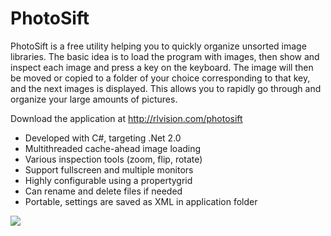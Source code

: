 PhotoSift
=========

PhotoSift is a free utility helping you to quickly organize unsorted image libraries. The basic idea is to load the program with images, then show and inspect each image and press a key on the keyboard. The image will then be moved or copied to a folder of your choice corresponding to that key, and the next images is displayed. This allows you to rapidly go through and organize your large amounts of pictures.

Download the application at http://rlvision.com/photosift

* Developed with C#, targeting .Net 2.0
* Multithreaded cache-ahead image loading
* Various inspection tools (zoom, flip, rotate)
* Support fullscreen and multiple monitors
* Highly configurable using a propertygrid
* Can rename and delete files if needed
* Portable, settings are saved as XML in application folder

<img src="http://rlvision.com/photosift/screenshot.png">
